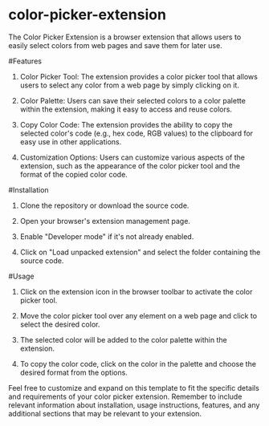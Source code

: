 # color-picker-extension
The Color Picker Extension is a browser extension that allows users to easily select colors from web pages and save them for later use.


#Features

1) Color Picker Tool: The extension provides a color picker tool that allows users to select any color from a web page by simply clicking on it.

2) Color Palette: Users can save their selected colors to a color palette within the extension, making it easy to access and reuse colors.

3) Copy Color Code: The extension provides the ability to copy the selected color's code (e.g., hex code, RGB values) to the clipboard for easy use in other applications.

4) Customization Options: Users can customize various aspects of the extension, such as the appearance of the color picker tool and the format of the copied color code.


#Installation

1) Clone the repository or download the source code.

2) Open your browser's extension management page.

3) Enable "Developer mode" if it's not already enabled.

4) Click on "Load unpacked extension" and select the folder containing the source code.


#Usage

1) Click on the extension icon in the browser toolbar to activate the color picker tool.

2) Move the color picker tool over any element on a web page and click to select the desired color.

3) The selected color will be added to the color palette within the extension.

4) To copy the color code, click on the color in the palette and choose the desired format from the options.


Feel free to customize and expand on this template to fit the specific details and requirements of your color picker extension. Remember to include relevant information about installation, usage instructions, features, and any additional sections that may be relevant to your extension.
